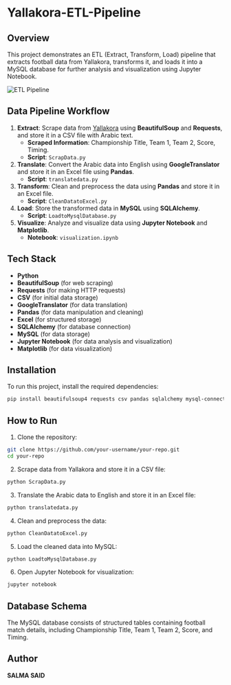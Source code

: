 # Yallakora-ETL-Pipeline

## Overview

This project demonstrates an ETL (Extract, Transform, Load) pipeline that extracts football data from Yallakora, transforms it, and loads it into a MySQL database for further analysis and visualization using Jupyter Notebook.


![ETL Pipeline](https://github.com/user-attachments/assets/69fdd512-3558-4a14-89a1-f1cddef40fd2)


## Data Pipeline Workflow

1. **Extract**: Scrape data from [Yallakora](https://www.yallakora.com/) using **BeautifulSoup** and **Requests**, and store it in a CSV file with Arabic text.
   - **Scraped Information**: Championship Title, Team 1, Team 2, Score, Timing.
   - **Script**: `ScrapData.py`
2. **Translate**: Convert the Arabic data into English using **GoogleTranslator** and store it in an Excel file using **Pandas**.
   - **Script**: `translatedata.py`
3. **Transform**: Clean and preprocess the data using **Pandas** and store it in an Excel file.
   - **Script**: `CleanDatatoExcel.py`
4. **Load**: Store the transformed data in **MySQL** using **SQLAlchemy**.
   - **Script**: `LoadtoMysqlDatabase.py`
5. **Visualize**: Analyze and visualize data using **Jupyter Notebook** and **Matplotlib**.
   - **Notebook**: `visualization.ipynb`

## Tech Stack

- **Python**
- **BeautifulSoup** (for web scraping)
- **Requests** (for making HTTP requests)
- **CSV** (for initial data storage)
- **GoogleTranslator** (for data translation)
- **Pandas** (for data manipulation and cleaning)
- **Excel** (for structured storage)
- **SQLAlchemy** (for database connection)
- **MySQL** (for data storage)
- **Jupyter Notebook** (for data analysis and visualization)
- **Matplotlib** (for data visualization)

## Installation

To run this project, install the required dependencies:

```bash
pip install beautifulsoup4 requests csv pandas sqlalchemy mysql-connector-python jupyter deep-translator matplotlib
```

## How to Run

1. Clone the repository:

```bash
git clone https://github.com/your-username/your-repo.git
cd your-repo
```

2. Scrape data from Yallakora and store it in a CSV file:

```bash
python ScrapData.py
```

3. Translate the Arabic data to English and store it in an Excel file:

```bash
python translatedata.py
```

4. Clean and preprocess the data:

```bash
python CleanDatatoExcel.py
```

5. Load the cleaned data into MySQL:

```bash
python LoadtoMysqlDatabase.py
```

6. Open Jupyter Notebook for visualization:

```bash
jupyter notebook
```

## Database Schema

The MySQL database consists of structured tables containing football match details, including Championship Title, Team 1, Team 2, Score, and Timing.

## Author

**SALMA SAID**

##


